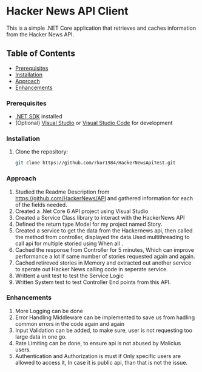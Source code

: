 # Hacker News API Client

This is a simple .NET Core application that retrieves and caches information from the Hacker News API.

## Table of Contents

  - [Prerequisites](#prerequisites)
  - [Installation](#installation)
  - [Approach](#Approach)
  - [Enhancements](#Enhancements)



### Prerequisites
- [.NET SDK](https://dotnet.microsoft.com/download) installed
- (Optional) [Visual Studio](https://visualstudio.microsoft.com/downloads/) or [Visual Studio Code](https://code.visualstudio.com/) for development

### Installation
1. Clone the repository:
   ```bash
   git clone https://github.com/rkor1984/HackerNewsApiTest.git
   
### Approach
1. Studied the Readme Description from https://github.com/HackerNews/API and gathered information for each of the fields needed.
2. Created a .Net Core 6 API project using Visual Studio
3. Created a Service Class library to interact with the HackerNews API
4. Defined the return type Model for my project named Story.
5. Created a service to get the data from the Hackernews api, then called the method from controller, displayed the data.Used multithreading to call api for multiple storied using When all .
6. Cached the response from Controller for 5 minutes, Which can improve performance a lot if same number of stories requested again and again.
7. Cached retireved stories in Memory and extracted out another service to sperate out Hacker News calling code in seperate service.
8. Writtent a unit test to test the Service Logic
9. Written System test to test Controller End points from this API.
    
### Enhancements
1. More Logging can be done
2. Error Handling Middleware can be implemented to save us from hadling common errors in the code again and again
3. Input Validation can be added, to make sure, user is not requesting too large data in one go.
4. Rate Limiting can be done, to ensure api is not abused by Malicius  users.
5. Authentication and Authorization is must if Only specific users are allowed to access it, In case it is public api, than that is not the issue.

